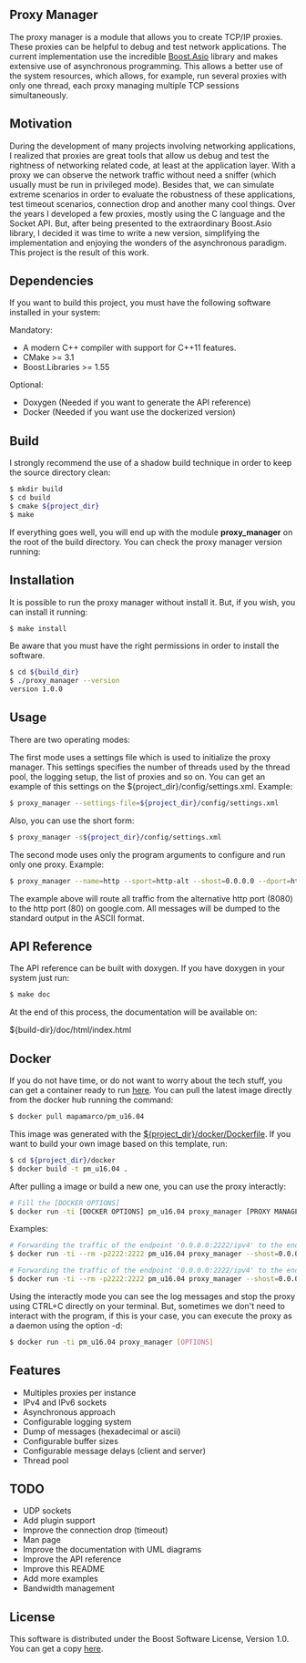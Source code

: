 ## Proxy Manager

The proxy manager is a module that allows you to create TCP/IP proxies. These proxies can be helpful to debug and test network applications. The current implementation use the incredible [Boost.Asio](http://www.boost.org/doc/libs/1_55_0/doc/html/boost_asio.html) library and makes extensive use of asynchronous programming. This allows a better use of the system resources, which allows, for example, run several proxies with only one thread, each proxy managing multiple TCP sessions simultaneously.

## Motivation
During the development of many projects involving networking applications, I realized that proxies are great tools that allow us debug and test the rightness of networking related code, at least at the application layer. With a proxy we can observe the network traffic without need a sniffer (which usually must be run in privileged mode). Besides that, we can simulate extreme scenarios in order to evaluate the robustness of these applications, test timeout scenarios, connection drop and another many cool things.
Over the years I developed a few proxies, mostly using the C language and the Socket API. But, after being presented to the extraordinary Boost.Asio library, I decided it was time to write a new version, simplifying the implementation and enjoying the wonders of the asynchronous paradigm. This project is the result of this work.

## Dependencies
If you want to build this project, you must have the following software installed in your system:

Mandatory:
 - A modern C++ compiler with support for C++11 features.
 - CMake >= 3.1
 - Boost.Libraries >= 1.55

Optional:
 - Doxygen (Needed if you want to generate the API reference)
 - Docker (Needed if you want use the dockerized version)

## Build
I strongly recommend the use of a shadow build technique in order to keep the source directory clean:

```sh
$ mkdir build
$ cd build
$ cmake ${project_dir}
$ make
```

If everything goes well, you will end up with the module __proxy_manager__ on the root of the build directory. You can check the proxy manager version running:

## Installation

It is possible to run the proxy manager without install it. But, if you wish, you can install it running:

```sh
$ make install
```
Be aware that you must have the right permissions in order to install the software.

```sh
$ cd ${build_dir}
$ ./proxy_manager --version
version 1.0.0
```

## Usage
There are two operating modes:

The first mode uses a settings file which is used to initialize the proxy manager. This settings specifies the number of threads used by the thread pool, the logging setup, the list of proxies and so on.
You can get an example of this settings on the ${project_dir}/config/settings.xml.
Example:

```sh
$ proxy_manager --settings-file=${project_dir}/config/settings.xml
```

Also, you can use the short form:

```sh
$ proxy_manager -s${project_dir}/config/settings.xml
```

The second mode uses only the program arguments to configure and run only one proxy.
Example:

```sh
$ proxy_manager --name=http --sport=http-alt --shost=0.0.0.0 --dport=http --dhost=google.com --message-dump=ascii --log-level=debug
```

The example above will route all traffic from the alternative http port (8080) to the http port (80) on google.com. All messages will be dumped to the standard output in the ASCII format.

## API Reference

The API reference can be built with doxygen. If you have doxygen in your system just run:

```sh
$ make doc
```

 At the end of this process, the documentation will be available on:

${build-dir}/doc/html/index.html

 ## Docker

If you do not have time, or do not want to worry about the tech stuff, you can get a container ready to run  [here](https://hub.docker.com/r/mapamarco/pm_u16.04/). You can pull the latest image directly from the docker hub running the command:

```sh
$ docker pull mapamarco/pm_u16.04
```

This image was generated with the [${project_dir}/docker/Dockerfile](https://github.com/mapamarco/proxy/blob/master/docker/Dockerfile). If you want to build your own image based on this template, run:

```sh
$ cd ${project_dir}/docker
$ docker build -t pm_u16.04 .
```

After pulling a image or build a new one, you can use the proxy interactly:
```sh
# Fill the [DOCKER OPTIONS]
$ docker run -ti [DOCKER OPTIONS] pm_u16.04 proxy_manager [PROXY MANAGER OPTIONS]
```

Examples:
```sh
# Forwarding the traffic of the endpoint '0.0.0.0:2222/ipv4' to the endpoint '192.168.0.17:22/ipv4':
$ docker run -ti --rm -p2222:2222 pm_u16.04 proxy_manager --shost=0.0.0.0 --sport=2222 --dhost=192.168.0.17 --dport=22 --name=ssh

# Forwarding the traffic of the endpoint '0.0.0.0:2222/ipv4' to the endpoint '192.168.0.17:22/ipv4' with hexa dumping of messages:
$ docker run -ti --rm -p2222:2222 pm_u16.04 proxy_manager --shost=0.0.0.0 --sport=2222 --dhost=192.168.0.17 --dport=22 --name=ssh --message-dump=hex -ldebug

```

Using the interactly mode you can see the log messages and stop the proxy using CTRL+C directly on your terminal. But, sometimes we don't need to interact with the program, if this is your case, you can execute the proxy as a daemon using the option -d:

```sh
$ docker run -ti pm_u16.04 proxy_manager [OPTIONS]
```


## Features
 - Multiples proxies per instance
 - IPv4 and IPv6 sockets
 - Asynchronous approach
 - Configurable logging system
 - Dump of messages (hexadecimal or ascii)
 - Configurable buffer sizes
 - Configurable message delays (client and server)
 - Thread pool

## TODO
 - UDP sockets
 - Add plugin support
 - Improve the connection drop (timeout)
 - Man page
 - Improve the documentation with UML diagrams
 - Improve the API reference
 - Improve this README
 - Add more examples
 - Bandwidth management

## License

This software is distributed under the Boost Software License, Version 1.0.
You can get a copy [here](https://github.com/mapamarco/proxy/blob/master/LICENSE_1_0.txt).
